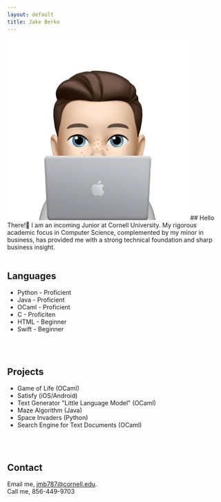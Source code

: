 ```yaml
---
layout: default
title: Jake Berko
---
```

<img src="images/memoji.png" alt="Jake Berko" class="headshot">
## Hello There!👋
I am an incoming Junior at Cornell University. My rigorous academic focus in Computer Science, complemented by my minor in business, has provided me with a strong technical foundation and sharp business insight.
<br>
<br>

## Languages
- Python - Proficient
- Java - Proficient
- OCaml - Proficient
- C - Proficiten
- HTML - Beginner
- Swift - Beginner
<br>
<br>

## Projects
- Game of Life (OCaml)
- Satisfy (iOS/Android)
- Text Generator "Little Language Model" (OCaml)
- Maze Algorithm (Java)
- Space Invaders (Python)
- Search Engine for Text Documents (OCaml)
<br>
<br>

## Contact
Email me, [jmb787@cornell.edu](mailto:jmb787@cornell.edu).
<br>
Call me, 856-449-9703

